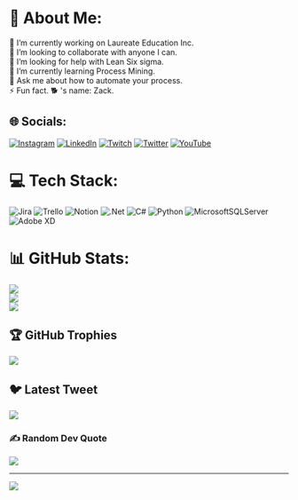 # 💫 About Me:
🔭 I’m currently working on Laureate Education Inc.<br>👯 I’m looking to collaborate with anyone I can.<br>🤝 I’m looking for help with Lean Six sigma.<br>🌱 I’m currently learning Process Mining.<br>💬 Ask me about how to automate your process.<br>⚡ Fun fact. 🐕 's name: Zack.


## 🌐 Socials:
[![Instagram](https://img.shields.io/badge/Instagram-%23E4405F.svg?logo=Instagram&logoColor=white)](https://instagram.com/armandolinaress) [![LinkedIn](https://img.shields.io/badge/LinkedIn-%230077B5.svg?logo=linkedin&logoColor=white)](https://linkedin.com/in/armandosotolinares) [![Twitch](https://img.shields.io/badge/Twitch-%239146FF.svg?logo=Twitch&logoColor=white)](https://twitch.tv/armandolinaress) [![Twitter](https://img.shields.io/badge/Twitter-%231DA1F2.svg?logo=Twitter&logoColor=white)](https://twitter.com/armandolinaress) [![YouTube](https://img.shields.io/badge/YouTube-%23FF0000.svg?logo=YouTube&logoColor=white)](https://youtube.com/@armandosototv) 

# 💻 Tech Stack:
![Jira](https://img.shields.io/badge/jira-%230A0FFF.svg?style=for-the-badge&logo=jira&logoColor=white) ![Trello](https://img.shields.io/badge/Trello-%23026AA7.svg?style=for-the-badge&logo=Trello&logoColor=white) ![Notion](https://img.shields.io/badge/Notion-%23000000.svg?style=for-the-badge&logo=notion&logoColor=white) ![.Net](https://img.shields.io/badge/.NET-5C2D91?style=for-the-badge&logo=.net&logoColor=white) ![C#](https://img.shields.io/badge/c%23-%23239120.svg?style=for-the-badge&logo=c-sharp&logoColor=white) ![Python](https://img.shields.io/badge/python-3670A0?style=for-the-badge&logo=python&logoColor=ffdd54) ![MicrosoftSQLServer](https://img.shields.io/badge/Microsoft%20SQL%20Sever-CC2927?style=for-the-badge&logo=microsoft%20sql%20server&logoColor=white) ![Adobe XD](https://img.shields.io/badge/Adobe%20XD-470137?style=for-the-badge&logo=Adobe%20XD&logoColor=#FF61F6)
# 📊 GitHub Stats:
![](https://github-readme-stats.vercel.app/api?username=armandolinaress&theme=dark&hide_border=false&include_all_commits=false&count_private=false)<br/>
![](https://github-readme-streak-stats.herokuapp.com/?user=armandolinaress&theme=dark&hide_border=false)<br/>
![](https://github-readme-stats.vercel.app/api/top-langs/?username=armandolinaress&theme=dark&hide_border=false&include_all_commits=false&count_private=false&layout=compact)

## 🏆 GitHub Trophies
![](https://github-profile-trophy.vercel.app/?username=armandolinaress&theme=radical&no-frame=false&no-bg=true&margin-w=4)

## 🐦 Latest Tweet
[![](https://gtce.itsvg.in/api?username=armandolinaress)](https://github.com/VishwaGauravIn/github-twitter-card-embed)

### ✍️ Random Dev Quote
![](https://quotes-github-readme.vercel.app/api?type=horizontal&theme=radical)

---
[![](https://visitcount.itsvg.in/api?id=armandolinaress&icon=0&color=0)](https://visitcount.itsvg.in)

<!-- Proudly created with GPRM ( https://gprm.itsvg.in ) -->
